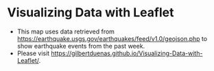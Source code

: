 # Visualizing Data with Leaflet
* This map uses data retrieved from https://earthquake.usgs.gov/earthquakes/feed/v1.0/geojson.php to show earthquake events from the past week.
* Please visit https://gilbertduenas.github.io/Visualizing-Data-with-Leaflet/.
